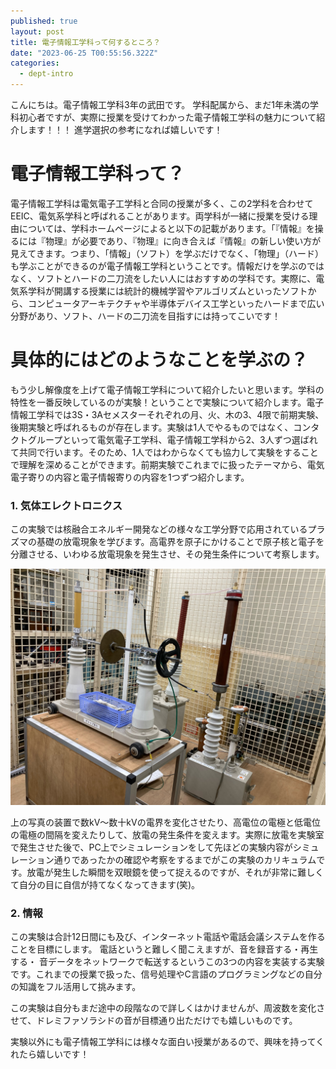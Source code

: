 ```yaml
---
published: true
layout: post
title: 電子情報工学科って何するところ？
date: "2023-06-25 T00:55:56.322Z"
categories:
  - dept-intro
---
```


こんにちは。電子情報工学科3年の武田です。
学科配属から、まだ1年未満の学科初心者ですが、実際に授業を受けてわかった電子情報工学科の魅力について紹介します！！！
進学選択の参考になれば嬉しいです！

# 電子情報工学科って？
電子情報工学科は電気電子工学科と合同の授業が多く、この2学科を合わせてEEIC、電気系学科と呼ばれることがあります。両学科が一緒に授業を受ける理由については、学科ホームページによると以下の記載があります。「『情報』を操るには『物理』が必要であり、『物理』に向き合えば『情報』の新しい使い方が見えてきます。つまり、「情報」（ソフト）を学ぶだけでなく、「物理」（ハード）も学ぶことができるのが電子情報工学科ということです。情報だけを学ぶのではなく、ソフトとハードの二刀流をしたい人にはおすすめの学科です。実際に、電気系学科が開講する授業には統計的機械学習やアルゴリズムといったソフトから、コンピュータアーキテクチャや半導体デバイス工学といったハードまで広い分野があり、ソフト、ハードの二刀流を目指すには持ってこいです！


# 具体的にはどのようなことを学ぶの？
もう少し解像度を上げて電子情報工学科について紹介したいと思います。学科の特性を一番反映しているのが実験！ということで実験について紹介します。電子情報工学科では3S・3Aセメスターそれぞれの月、火、木の3、4限で前期実験、後期実験と呼ばれるものが存在します。実験は1人でやるものではなく、コンタクトグループといって電気電子工学科、電子情報工学科から2、3人ずつ選ばれて共同で行います。そのため、1人ではわからなくても協力して実験をすることで理解を深めることができます。前期実験でこれまでに扱ったテーマから、電気電子寄りの内容と電子情報寄りの内容を1つずつ紹介します。


### 1. 気体エレクトロニクス

この実験では核融合エネルギー開発などの様々な工学分野で応用されているプラズマの基礎の放電現象を学びます。高電界を原子にかけることで原子核と電子を分離させる、いわゆる放電現象を発生させ、その発生条件について考察します。


![放電発生装置](/assets/images/2023/03/放電発生装置.JPG)


上の写真の装置で数kV〜数十kVの電界を変化させたり、高電位の電極と低電位の電極の間隔を変えたりして、放電の発生条件を変えます。実際に放電を実験室で発生させた後で、PC上でシミュレーションをして先ほどの実験内容がシミュレーション通りであったかの確認や考察をするまでがこの実験のカリキュラムです。放電が発生した瞬間を双眼鏡を使って捉えるのですが、それが非常に難しくて自分の目に自信が持てなくなってきます(笑)。


### 2. 情報

この実験は合計12日間にも及び、インターネット電話や電話会議システムを作ることを目標にします。
電話というと難しく聞こえますが、音を録音する・再生する・ 音データをネットワークで転送するというこの3つの内容を実装する実験です。これまでの授業で扱った、信号処理やC言語のプログラミングなどの自分の知識をフル活用して挑みます。


この実験は自分もまだ途中の段階なので詳しくはかけませんが、周波数を変化させて、ドレミファソラシドの音が目標通り出ただけでも嬉しいものです。


実験以外にも電子情報工学科には様々な面白い授業があるので、興味を持ってくれたら嬉しいです！
